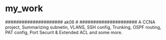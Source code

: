 # my_work
#####################
ak06                #
#####################
A CCNA project, Summarizing subnetin, VLANS, SSH config, Trunking, OSPF routing, PAT config, Port Securit & Extended ACL
and some more.
